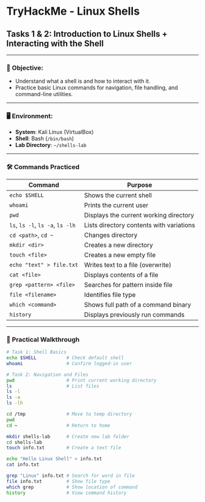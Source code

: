 # TryHackMe - Linux Shells  
## Tasks 1 & 2: Introduction to Linux Shells + Interacting with the Shell

---

### 🧠 Objective:
- Understand what a shell is and how to interact with it.
- Practice basic Linux commands for navigation, file handling, and command-line utilities.

---

### 🖥️ Environment:
- **System**: Kali Linux (VirtualBox)
- **Shell**: Bash (`/bin/bash`)
- **Lab Directory**: `~/shells-lab`

---

### 🛠️ Commands Practiced

| Command                            | Purpose                                      |
|------------------------------------|----------------------------------------------|
| `echo $SHELL`                     | Shows the current shell                      |
| `whoami`                          | Prints the current user                      |
| `pwd`                             | Displays the current working directory       |
| `ls`, `ls -l`, `ls -a`, `ls -lh`  | Lists directory contents with variations     |
| `cd <path>`, `cd ~`               | Changes directory                            |
| `mkdir <dir>`                     | Creates a new directory                      |
| `touch <file>`                    | Creates a new empty file                     |
| `echo "text" > file.txt`          | Writes text to a file (overwrite)            |
| `cat <file>`                      | Displays contents of a file                  |
| `grep <pattern> <file>`           | Searches for pattern inside file             |
| `file <filename>`                | Identifies file type                         |
| `which <command>`                | Shows full path of a command binary          |
| `history`                         | Displays previously run commands             |

---

### 🧪 Practical Walkthrough

```bash
# Task 1: Shell Basics
echo $SHELL           # Check default shell
whoami                # Confirm logged-in user

# Task 2: Navigation and Files
pwd                   # Print current working directory
ls                    # List files
ls -l
ls -a
ls -lh

cd /tmp               # Move to temp directory
pwd
cd ~                  # Return to home

mkdir shells-lab      # Create new lab folder
cd shells-lab
touch info.txt        # Create a text file

echo "Hello Linux Shell" > info.txt
cat info.txt

grep "Linux" info.txt # Search for word in file
file info.txt         # Show file type
which grep            # Show location of command
history               # View command history

